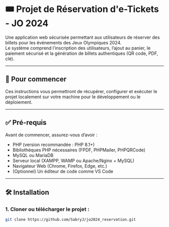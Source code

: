# 🎟️ Projet de Réservation d'e-Tickets - JO 2024

Une application web sécurisée permettant aux utilisateurs de réserver des billets pour les événements des Jeux Olympiques 2024.  
Le système comprend l’inscription des utilisateurs, l’ajout au panier, le paiement sécurisé et la génération de billets authentiques (QR code, PDF, clé).

---

## 🚀 Pour commencer

Ces instructions vous permettront de récupérer, configurer et exécuter le projet localement sur votre machine pour le développement ou le déploiement.

---

## ✅ Pré-requis

Avant de commencer, assurez-vous d’avoir :
- PHP (version recommandée : PHP 8.1+)
- Bibliothèques PHP nécessaires (FPDF, PHPMailer, PHPQRCode)
- MySQL ou MariaDB
- Serveur local (XAMPP, WAMP ou Apache/Nginx + MySQL)
- Navigateur Web (Chrome, Firefox, Edge, etc.)
- (Optionnel) Un éditeur de code comme VS Code

---

## 🛠️ Installation

### 1. Cloner ou télécharger le projet :

```bash
git clone https://github.com/SabryJ/jo2024_reservation.git
